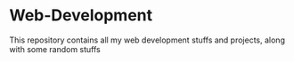 # Web-Development
This repository contains all my web development stuffs and projects, along with some random stuffs
